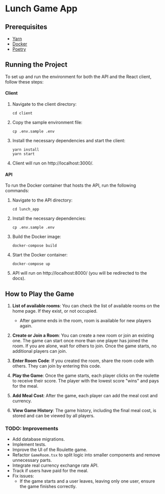 # Lunch Game App

## Prerequisites

- [Yarn](https://yarnpkg.com/) 
- [Docker](https://www.docker.com/) 
- [Poetry](https://python-poetry.org/) 

## Running the Project

To set up and run the environment for both the API and the React client, follow these steps:

#### Client
1. Navigate to the client directory:
   ```
   cd client
   ```

2. Copy the sample environment file:
   ```
   cp .env.sample .env
   ```

3. Install the necessary dependencies and start the client:
   ```
   yarn install
   yarn start
   ```
4. Client will run on http://localhost:3000/.

#### API

To run the Docker container that hosts the API, run the following commands:

1. Navigate to the API directory:
   ```
   cd lunch_app
   ```

2. Install the necessary dependencies:
   ```
   cp .env.sample .env
   ```

1. Build the Docker image:
   ```
   docker-compose build
   ```

2. Start the Docker container:
   ```
   docker-compose up
   ```

3. API will run on http://localhost:8000/ (you will be redirected to the docs).

## How to Play the Game

1. **List of available rooms**: You can check the list of available rooms on the home page. If they exist, or not occupied.
    - After gamme ends in the room, room is available for new players again.

2. **Create or Join a Room**: You can create a new room or join an existing one. The game can start once more than one player has joined the room. If you are alone, wait for others to join. Once the game starts, no additional players can join.

3. **Enter Room Code**: If you created the room, share the room code with others. They can join by entering this code.

4. **Play the Game**: Once the game starts, each player clicks on the roulette to receive their score. The player with the lowest score "wins" and pays for the meal.

5. **Add Meal Cost**: After the game, each player can add the meal cost and currency.

6. **View Game History**: The game history, including the final meal cost, is stored and can be viewed by all players.

### TODO: Improvements

- Add database migrations.
- Implement tests.
- Improve the UI of the Roulette game.
- Refactor `GameRoom.tsx` to split logic into smaller components and remove unnecessary parts.
- Integrate real currency exchange rate API.
- Track if users have paid for the meal.
- Fix issues:
    - If the game starts and a user leaves, leaving only one user, ensure the game finishes correctly.
